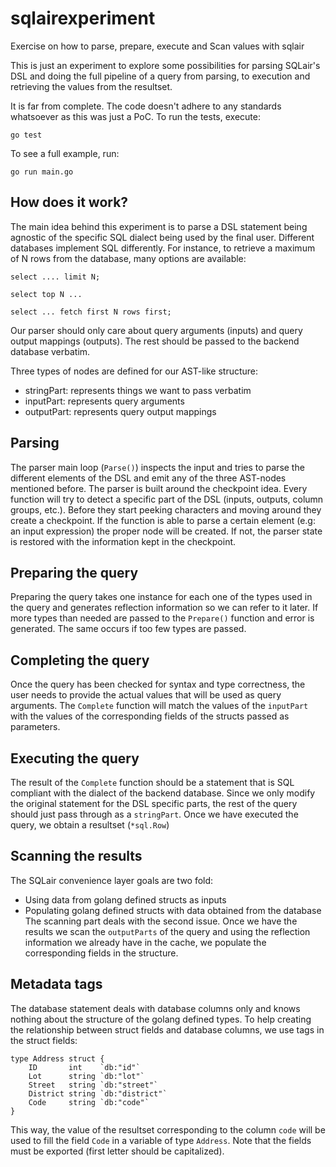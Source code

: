 # sqlairexperiment
Exercise on how to parse, prepare, execute and Scan values with sqlair

This is just an experiment to explore some possibilities for parsing SQLair's DSL and doing the full pipeline of a query from parsing, to execution and retrieving the values from the resultset.

It is far from complete. The code doesn't adhere to any standards whatsoever as this was just a PoC.
To run the tests, execute:

```
go test
```

To see a full example, run:

```
go run main.go
```

## How does it work?
The main idea behind this experiment is to parse a DSL statement being agnostic
of the specific SQL dialect being used by the final user. Different databases
implement SQL differently. For instance, to retrieve a maximum of N rows from
the database, many options are available:

```
select .... limit N;

select top N ...

select ... fetch first N rows first;
```

Our parser should only care about query arguments (inputs) and query output
mappings (outputs). The rest should be passed to the backend database verbatim.

Three types of nodes are defined for our AST-like structure:

* stringPart: represents things we want to pass verbatim
* inputPart: represents query arguments
* outputPart: represents query output mappings


## Parsing
The parser main loop (`Parse()`) inspects the input and tries to parse the
different elements of the DSL and emit any of the three AST-nodes mentioned
before. The parser is built around the checkpoint idea. Every function will try
to detect a specific part of the DSL (inputs, outputs, column groups, etc.).
Before they start peeking characters and moving around they create a checkpoint.
If the function is able to parse a certain element (e.g: an input expression)
the proper node will be created. If not, the parser state is restored with the
information kept in the checkpoint.

## Preparing the query
Preparing the query takes one instance for each one of the types used in the
query and generates reflection information so we can refer to it later.
If more types than needed are passed to the `Prepare()` function and error is
generated. The same occurs if too few types are passed.

## Completing the query
Once the query has been checked for syntax and type correctness, the user needs
to provide the actual values that will be used as query arguments. The
`Complete` function will match the values of the `inputPart` with the values of
the corresponding fields of the structs passed as parameters.

## Executing the query
The result of the `Complete` function should be a statement that is SQL
compliant with the dialect of the backend database. Since we only modify the
original statement for the DSL specific parts, the rest of the query should just
pass through as a `stringPart`. Once we have executed the query, we obtain a
resultset (`*sql.Row`)

## Scanning the results
The SQLair convenience layer goals are two fold:
 * Using data from golang defined structs as inputs
 * Populating golang defined structs with data obtained from the database
 The scanning part deals with the second issue. Once we have the results we scan
 the `outputParts` of the query and using the reflection information we already
 have in the cache, we populate the corresponding fields in the structure.

## Metadata tags
 The database statement deals with database columns only and knows nothing about
 the structure of the golang defined types. To help creating the relationship
 between struct fields and database columns, we use tags in the struct fields:

```
type Address struct {
    ID       int    `db:"id"`
    Lot      string `db:"lot"`
    Street   string `db:"street"`
    District string `db:"district"`
    Code     string `db:"code"`
}
```

This way, the value of the resultset corresponding to the column `code` will be used to fill the field `Code` in a variable of type `Address`. Note that the fields must be exported (first letter should be capitalized).
